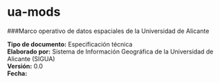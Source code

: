 # ua-mods
###Marco operativo de datos espaciales de la Universidad de Alicante

**Tipo de documento:** Especificación técnica  
**Elaborado por:** Sistema de Información Geográfica de la Universidad de Alicante (SIGUA)  
**Versión:** 0.0  
**Fecha:**